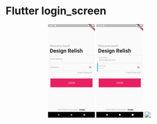 # Flutter login_screen

<div align="center">
<img width="25%" src="assets/images/screen1.png"></img>
<img width="25%" src="assets/images/screen2.png"></img>
<img width="25%" src="assets/images/screen3.png"></img>
</div>
